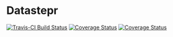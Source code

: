 # Datastepr

[![Travis-CI Build Status](https://travis-ci.org/bramtayl/datastepr.svg?branch=master)](https://travis-ci.org/bramtayl/datastepr)
[![Coverage Status](https://codecov.io/github/bramtayl/datastepr/coverage.svg?branch=master)](https://codecov.io/github/bramtayl/datastepr?branch=master)
[![Coverage Status](https://coveralls.io/repos/bramtayl/datastepr/badge.svg?branch=master&service=github)](https://coveralls.io/github/bramtayl/datastepr?branch=master)
